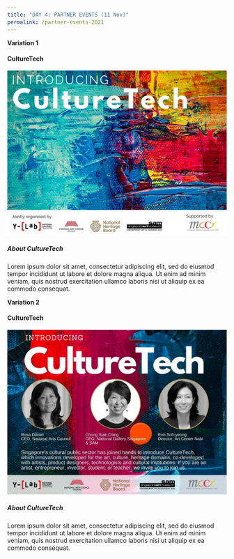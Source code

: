 ```yaml
---
title: "DAY 4: PARTNER EVENTS (11 Nov)"
permalink: /partner-events-2021
---
```

**Variation 1**
#### CultureTech
![Alt text for image on Isomer site](/images/SWITCH_2021_CultureTech_var_1_v1_18Oct.jpg)

##### About CultureTech
Lorem ipsum dolor sit amet, consectetur adipiscing elit, sed do eiusmod tempor incididunt ut labore et dolore magna aliqua. Ut enim ad minim veniam, quis nostrud exercitation ullamco laboris nisi ut aliquip ex ea commodo consequat.

**Variation 2**
#### CultureTech
![Alt text for image on Isomer site](/images/SWITCH_2021_CultureTech_var_2_v1_18Oct.jpg)

##### About CultureTech
Lorem ipsum dolor sit amet, consectetur adipiscing elit, sed do eiusmod tempor incididunt ut labore et dolore magna aliqua. Ut enim ad minim veniam, quis nostrud exercitation ullamco laboris nisi ut aliquip ex ea commodo consequat.